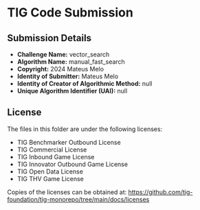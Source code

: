 # TIG Code Submission

## Submission Details

* **Challenge Name:** vector_search
* **Algorithm Name:** manual_fast_search
* **Copyright:** 2024 Mateus Melo
* **Identity of Submitter:** Mateus Melo
* **Identity of Creator of Algorithmic Method:** null
* **Unique Algorithm Identifier (UAI):** null

## License

The files in this folder are under the following licenses:
* TIG Benchmarker Outbound License
* TIG Commercial License
* TIG Inbound Game License
* TIG Innovator Outbound Game License
* TIG Open Data License
* TIG THV Game License

Copies of the licenses can be obtained at:
https://github.com/tig-foundation/tig-monorepo/tree/main/docs/licenses